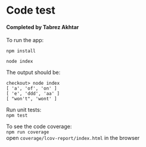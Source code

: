 # Code test
#### Completed by Tabrez Akhtar

To run the app:

`npm install`

`node index`

The output should be:

```
checkout> node index   
[ 'a', 'of', 'on' ]
[ 'e', 'ddd', 'aa' ]
[ "won't", 'wont' ]
```

Run unit tests:  
`npm test`

To see the code coverage:  
`npm run coverage`  
open `coverage/lcov-report/index.html` in the browser

